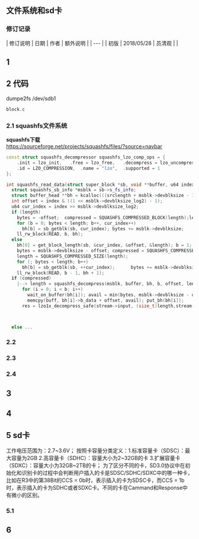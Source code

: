 ## 文件系统和sd卡

###  修订记录
| 修订说明 | 日期 | 作者 | 额外说明 |
| --- |
| 初版 | 2018/05/28 | 员清观 |  |

## 1

## 2 代码

dumpe2fs /dev/sdb1


```cpp
block.c

```
### 2.1 squashfs文件系统
**squashfs下载**<br>
  https://sourceforge.net/projects/squashfs/files/?source=navbar

```cpp
const struct squashfs_decompressor squashfs_lzo_comp_ops = {
	.init = lzo_init,	.free = lzo_free,	.decompress = lzo_uncompress,
	.id = LZO_COMPRESSION,	.name = "lzo",	.supported = 1
};

int squashfs_read_data(struct super_block *sb, void **buffer, u64 index, int length, u64 *next_index, int srclength, int pages)
  struct squashfs_sb_info *msblk = sb->s_fs_info;
  struct buffer_head **bh = kcalloc(((srclength + msblk->devblksize - 1) >> msblk->devblksize_log2) + 1, sizeof(*bh), GFP_KERNEL);
  int offset = index & ((1 << msblk->devblksize_log2) - 1);
  u64 cur_index = index >> msblk->devblksize_log2;
  if (length)
    bytes = -offset;  compressed = SQUASHFS_COMPRESSED_BLOCK(length);length = SQUASHFS_COMPRESSED_SIZE_BLOCK(length);
    for (b = 0; bytes < length; b++, cur_index++)
      bh[b] = sb_getblk(sb, cur_index); bytes += msblk->devblksize;
    ll_rw_block(READ, b, bh);
  else
    bh[0] = get_block_length(sb, &cur_index, &offset, &length); b = 1;
    bytes = msblk->devblksize - offset; compressed = SQUASHFS_COMPRESSED(length);
    length = SQUASHFS_COMPRESSED_SIZE(length);
    for (; bytes < length; b++)
      bh[b] = sb_getblk(sb, ++cur_index);      bytes += msblk->devblksize;
    ll_rw_block(READ, b - 1, bh + 1);
  if (compressed)
    |--> length = squashfs_decompress(msblk, buffer, bh, b, offset, length, srclength, pages);//return msblk->decompressor->decompress(msblk, buffer, bh, b, offset,length, srclength, pages); //int lzo_uncompress(struct squashfs_sb_info *msblk, void **buffer,	struct buffer_head **bh, int b, int offset, int length, int srclength,int pages)
      for (i = 0; i < b; i++)
        wait_on_buffer(bh[i]); avail = min(bytes, msblk->devblksize - offset);
        memcpy(buff, bh[i]->b_data + offset, avail); put_bh(bh[i]);
      res = lzo1x_decompress_safe(stream->input, (size_t)length,stream->output, &out_len);



  else ...


```

### 2.2
### 2.3
### 2.4
## 3

## 4

## 5 sd卡
工作电压范围为：2.7~3.6V； 按照卡容量分类定义：1.标准容量卡（SDSC）：最大容量为2GB 2.高容量卡（SDHC）：容量大小为2~32GB的卡 3.扩展容量卡（SDXC）：容量大小为32GB~2TB的卡； 为了区分不同的卡，SD3.0协议中在初始化和识别卡的过程中会判断用户插入的卡是SDSC/SDHC/SDXC中的哪一种卡，比如在R3中的第38Bit的CCS = 0b时，表示插入的卡为SDSC卡，而CCS = 1b时，表示插入的卡为SDHC或者SDXC卡。不同的卡在Cammand和Response中有微小的区别。

### 5.1

## 6
